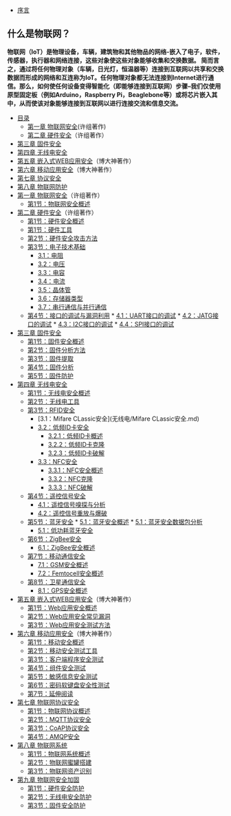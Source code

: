 * [序言](README.md)
## **什么是物联网？**
 **物联网（IoT）是物理设备，车辆，建筑物和其他物品的网络-嵌入了电子，软件，传感器，执行器和网络连接，这些对象使这些对象能够收集和交换数据。
简而言之，通过将任何物理对象（车辆，日光灯，恒温器等）连接到互联网以共享和交换数据而形成的网络和互连称为IoT。任何物理对象都无法连接到Internet进行通信。那么，如何使任何设备变得智能化（即能够连接到互联网）步骤–我们仅使用原型固定板（例​​如Arduino，Raspberry Pi，Beaglebone等）或将芯片嵌入其中，从而使该对象能够连接到互联网以进行连接交流和信息交流。**
* [目录](README.md)
  *  [第一章 物联网安全](物联网安全简介/README.md)(许组著作)
  *  [第二章 硬件安全](硬件安全/README.md)（许组著作）
 *  [第三章 固件安全](固件安全/README.md)
 *  [第四章 无线电安全](无线电安全/README.md)
 * [第五章 嵌入式WEB应用安全](协议安全/README.md)（博大神著作）
 * [第六章 移动应用安全](移动应用安全/README.md)（博大神著作）
 * [第七章 协议安全](协议安全/README.md)
 * [第八章 物联网防护](协议安全/README.md)
* [第一章 物联网安全](物联网安全/README.md.md)（许组著作）
  * [第1节：物联网安全概述](物联网安全/物联网安全概述.md)
* [第二章 硬件安全](硬件安全/README.md)（许组著作）
  * [第1节：硬件安全概述](硬件/简介.md)
  * [第1节：硬件工具](硬件/硬件工具简介简介.md)
  * [第2节：硬件安全攻击方法](硬件/硬件安全攻击方法.md)
  * [第3节：电子技术基础](硬件/电子技术基础.md)
     * [3.1：电阻](硬件/电阻.md) 
     * [3.2：电压](硬件/电压.md) 
     * [3.3：电容](硬件/电容.md) 
     * [3.4：电流](硬件/电流.md) 
     * [3.5：晶体管](硬件/晶体管.md) 
     * [3.6：存储器类型](硬件/存储器类型.md) 
     * [3.7：串行通信与并行通信](硬件/串行通信与并行通信.md) 
  * [第4节：接口的调试与漏洞利用](硬件/接口的调试与漏洞利用.md)
        * [4.1：UART接口的调试](硬件/UART接口的调试.md) 
        * [4.2：JATG接口的调试](硬件/ATG接口的调试.md) 
        * [4.3：I2C接口的调试](硬件/I2C接口的调试.md) 
        * [4.4：SPI接口的调试](硬件/SPI接口的调试.md) 
* [第三章 固件安全](固件安全/README.md)
  * [第1节：固件安全概述](固件安全/固件安全概述.md)
  * [第2节：固件分析方法](固件安全/固件分析方法.md)
  * [第3节：固件提取](固件安全/固件提取.md)
  * [第4节：固件分析](固件安全/固件提取.md)
  * [第5节：固件防护](固件安全/固件提取.md)
* [第四章 无线电安全](无线电安全/README.md)
   * [第1节：无线电安全概述](无线电/无线电安全简介.md)
   * [第2节：无线电工具](无线电/无线电工具.md)
   * [第3节：RFID安全](无线电/RFID安全.md)
       * [3.1：Mifare CLassic安全](无线电/Mifare CLassic安全.md)
       * [3.2：低频ID卡安全](无线电/低频ID卡安全.md)
            * [3.2.1：低频ID卡概述](无线电/低频ID卡概述.md)
           * [3.2.2：低频ID卡克隆](无线电/低频ID卡克隆.md)
            * [3.2.3：低频ID卡破解](无线电/低频ID卡破解.md)
        * [3.3：NFC安全](无线电/NFC安全.md)
            * [3.3.1：NFC安全概述](无线电/低频ID卡安全.md)
           * [3.3.2：NFC克隆](无线电/NFC克隆.md)
            * [3.3.3：NFC破解](无线电/NFC破解.md)
   * [第4节：遥控信号安全](无线电/遥控信号安全.md)
     * [4.1：遥控信号嗅探与分析](无线电/遥控信号嗅探与分析.md)
     *  [4.2：遥控信号重放与爆破](无线电/遥控信号重放与爆破.md)
   * [第5节：蓝牙安全](无线电/蓝牙安全.md)
         *  [5.1：蓝牙安全概述](无线电/蓝牙安全概述.md)
         *   [5.1：蓝牙安全数据包分析](无线电/蓝牙安全数据包分析.md)
        *   [5.1：低功耗蓝牙安全](无线电/低功耗蓝牙安全.md)
   * [第6节：ZigBee安全](无线电/ZigBee安全.md)
        *  [6.1：ZigBee安全概述](无线电/ZigBee安全概述.md)
   * [第7节：移动通信安全](无线电/移动通信安全.md)
       *  [7.1：GSM安全概述](无线电/GSM安全概述.md)
       *  [7.2：Femtocell安全概述](无线电/Femtocell安全概述.md)
   * [第8节：卫星通信安全](无线电/卫星通信安全.md)
      *  [8.1：GPS安全概述](无线电/GPS安全概述.md)
* [第五章 嵌入式WEB应用安全](Web安全/README.md)（博大神著作）
   * [第1节：Web应用安全概述](Web安全/Web应用安全概述.md)
   * [第2节：Web应用安全常见漏洞](Web安全/Web应用安全常见漏洞.md)
   * [第3节：Web应用安全测试方法](Web安全/Web应用安全测试方法.md)
* [第六章 移动应用安全](移动安全/README.md)（博大神著作）
   * [第1节：移动安全概述](移动安全/移动安全概述.md)
   * [第2节：移动安全测试工具](移动安全/移动安全测试工具.md)
   * [第3节：客户端程序安全测试](移动安全/客户端程序安全测试.md)
   * [第4节：组件安全测试](移动安全/组件安全测试.md)
   * [第5节：敏感信息安全测试](移动安全/敏感信息安全测试.md)
   *  [第6节：密码软键盘安全性测试](移动安全/密码软键盘安全性测试.md)
   * [第7节：延伸阅读](https://www.mrwu.red/wp-content/uploads/2019/01/2d64e44287506e29af96.pdf)
* [第七章 物联网协议安全](协议安全/README.md)
   * [第1节：物联网协议概述](协议安全/物联网协议概述.md)
   * [第2节：MQTT协议安全](协议安全/MQTT协议安全.md)
   * [第3节：CoAP协议安全](协议安全/CoAP协议安全.md)
   * [第4节：AMQP安全](协议安全/AMQP安全.md)
* [第八章 物联网系统](协议安全/README.md)
   * [第1节：物联网系统概述](协议安全/物联网协议概述.md)
   * [第2节：物联网蜜罐搭建](协议安全/物联网协议概述.md)
  * [第3节：物联网资产识别](协议安全/物联网协议概述.md)  
* [第九章 物联网安全加固](安全加固/README.md)
   * [第1节：硬件安全防护](安全加固/硬件安全防护.md)
   * [第2节：无线电安全防护](安全加固/无线电安全防护.md)
   * [第3节：固件安全防护](安全加固/固件安全防护.md)
  




